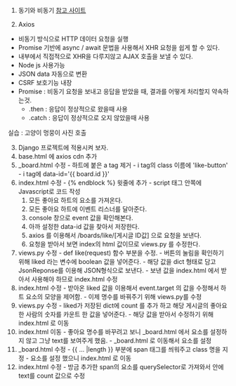 1. 동기와 비동기
 [참고 사이트](https://homoefficio.github.io/2017/02/19/Blocking-NonBlocking-Synchronous-Asynchronous/)

2. Axios
  - 비동기 방식으로 HTTP 데이터 요청을 실행
  - Promise 기반에 async / await 문법을 사용해서 XHR 요청을 쉽게 할 수 있다.
  - 내부에서 직접적으로 XHR을 다루지않고 AJAX 호출을 보낼 수 있다.
  - Node js 사용가능
  - JSON data 자동으로 변환
  - CSRF 보호기능 내장
  - Promise : 비동기 요청을 보내고 응답을 받았을 때, 결과를 어떻게 처리할지 약속하는것.
    - .then : 응답이 정상적으로 왔을때 사용
    - .catch : 응답이 정상적으로 오지 않았을때 사용

  실습 : 고양이 멍뭉이 사진 호출

3. Django 프로젝트에 적용시켜 보자.
  1. base.html 에 axios cdn 추가
  2. _board.html 수정
    - 하트에 붙은 a tag 제거
    - i tag의 class 이름에 'like-button'
    - i tag에 data-id='{{ board.id }}'
  3. index.html 수정
    - {% endblock %} 윗줄에 <script></script> 추가
    - script 태그 안쪽에 Javascript로 코드 작성
      1. 모든 좋아요 하트의 요소를 가져온다.
      2. 모든 좋아요 하트에 이벤트 리스너를 달아준다.
      3. console 창으로 event 값을 확인해본다.
      4. 아까 설정한 data-id 값을 찾아서 저장한다.
      5. axios 를 이용해서 /boards/like/[게시글 ID값] 으로 요청을 보낸다.
      6. 요청을 받아서 보면 index의 html 값이므로 views.py 를 수정한다.
  4. views.py 수정
    - def like(request) 함수 부분을 수정.
    - 버튼의 눌림을 확인하기 위해 liked 라는 변수에 boolean 값을 넣어준다.
    - 해당 값을 dict 형태로 담고 JsonReponse를 이용해 JSON형식으로 보낸다.
    - 보낸 값을 index.html 에서 받아서 사용해야 하므로 index.html 수정
  5. index.html 수정
    - 받아온 liked 값을 이용해서 event.target 의 값을 수정해서 하트 요소의 모양을 제어함.
    - 이제 명수를 바꿔주기 위해 views.py를 수정
  6. views.py 수정
    - liked가 저장된 dict에 count 를 추가 하고 해당 게시글의 좋아요 한 사람의 숫자를 카운트 한 값을 넣어준다.
    - 해당 값을 받아서 수정하기 위해 index.html 로 이동
  7. index.html 이동
    - 좋아요 명수를 바꾸려고 보니 _board.html 에서 요소를 설정하지 않고 그냥 text를 보여주게 했음.
    - _board.html 로 이동해서 요소를 설정
  8. _board.html 수정
    - {{ ... |length }} 부분에 span 태그를 씌워주고 class 명을 지정
    - 요소를 설정 했으니 index.html 로 이동
  9. index.html 수정
    - 방금 추가한 span의 요소를 querySelector로 가져와서 안에 text를 count 값으로 수정
    

  
